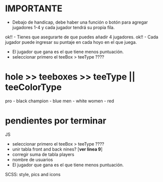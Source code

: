 # IMPORTANTE
- Debajo de handicap, debe haber una función o botón para agregar jugadores 1-4 y cada jugador tendrá su propia fila.

ok!! - Tienes que asegurarte de que puedes añadir 4 jugadores.
ok!! - Cada jugador puede ingresar su puntaje en cada hoyo en el que juega.
- El jugador que gana es el que tiene menos puntuación.
- seleccionar primero el teeBox > teeType ????

# hole >> teeboxes >> teeType || teeColorType
pro - black
champion - blue
men - white
women - red



# pendientes por terminar
JS
- seleccionar primero el teeBox > teeType ????
- unir tabla front and back nines? [**ver linea 9**]
- corregir suma de tabla players
- nombre de usuarios
- El jugador que gana es el que tiene menos puntuación.

SCSS: style, pics and icons
